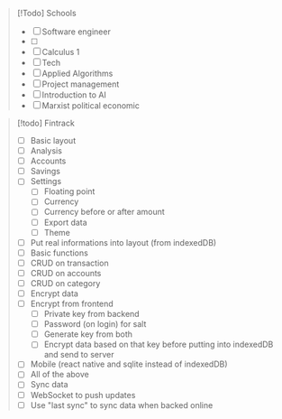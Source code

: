 >[!Todo] Schools
> - [ ]  Software engineer
> 	- [ ]  
> - [ ]  Calculus 1
> - [ ]  Tech
> - [ ]  Applied Algorithms
> - [ ]  Project management
> - [ ]  Introduction to AI
> - [ ]  Marxist political economic 


>[!todo] Fintrack
>- [ ]  Basic layout
> 	- [ ]  Analysis 
> 	- [ ]  Accounts
> 	- [ ]  Savings
> 	- [ ]  Settings
> 		- [ ]  Floating point
> 		- [ ]  Currency
> 		- [ ]  Currency before or after amount
> 		- [ ]  Export data
> 		- [ ]  Theme
> - [ ]  Put real informations into layout (from indexedDB)
> - [ ]  Basic functions
> 	- [ ]  CRUD on transaction
> 	- [ ]  CRUD on accounts
> 	- [ ]  CRUD on category
> - [ ]  Encrypt data
> 	- [ ]  Encrypt from frontend 
> 		- [ ]  Private key from backend
> 		- [ ]  Password (on login) for salt
> 		- [ ]  Generate key from both
> 		- [ ]  Encrypt data based on that key before putting into indexedDB and send to server
> - [ ]  Mobile (react native and sqlite instead of indexedDB)
> 	- [ ]  All of the above
> - [ ]  Sync data 
> 	- [ ]  WebSocket to push updates
> 	- [ ]  Use "last sync" to sync data when backed online

